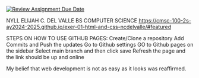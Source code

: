 [![Review Assignment Due Date](https://classroom.github.com/assets/deadline-readme-button-22041afd0340ce965d47ae6ef1cefeee28c7c493a6346c4f15d667ab976d596c.svg)](https://classroom.github.com/a/LOhZyyrU)

NYLL ELIJAH C. DEL VALLE
BS COMPUTER SCIENCE
https://cmsc-100-2s-ay2024-2025.github.io/exer-01-html-and-css-ncdelvalle/#featured

STEPS ON HOW TO USE GITHUB PAGES:
Create/Clone a repository
Add Commits and Push the updates
Go to Github settings
GO to Github pages on the sidebar
Select main branch and then click save
Refresh the page and the link should be up and online

My belief that web development is not as easy as it looks was reaffirmed.